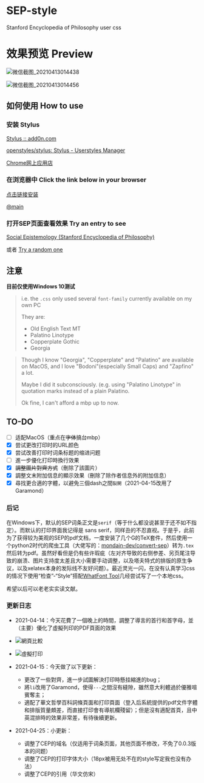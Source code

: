# SEP-style
Stanford Encyclopedia of Philosophy user css

# 效果预览 Preview

![微信截图_20210413014438](https://user-images.githubusercontent.com/67500714/114439034-1bc62880-9bfb-11eb-9384-7ffbf8fd1184.png)


![微信截图_20210413014456](https://user-images.githubusercontent.com/67500714/114439027-19fc6500-9bfb-11eb-88b2-440fa1b25bae.png)


## 如何使用 How to use

### 安装 Stylus

[Stylus :: add0n.com](https://add0n.com/stylus.html)

[openstyles/stylus: Stylus - Userstyles Manager](https://github.com/openstyles/stylus/)

[Chrome网上应用店](https://chrome.google.com/webstore/detail/stylus/clngdbkpkpeebahjckkjfobafhncgmne)

### 在浏览器中 Click the link below in your browser

[点击链接安装](https://cdn.jsdelivr.net/gh/AlainAlan/SEP-style/index.user.css)

[@main](https://cdn.jsdelivr.net/gh/AlainAlan/SEP-style@main/index.user.css)

### 打开SEP页面查看效果 Try an entry to see

[Social Epistemology (Stanford Encyclopedia of Philosophy)](https://plato.stanford.edu/entries/epistemology-social/)

或者
[Try a random one](https://plato.stanford.edu/cgi-bin/encyclopedia/random)

## 注意

**目前仅使用Windows 10测试**
> i.e. the `.css` only used several `font-family` currently available on my own PC
> 
> They are:
> 
> - Old English Text MT
> - Palatino Linotype
> - Copperplate Gothic
> - Georgia

> Though I know "Georgia", "Copperplate" and "Palatino" are available on MacOS, and I love "Bodoni"(especially Small Caps) and "Zapfino" a lot.
> 
> Maybe I did it subconsciously. (e.g. using "Palatino Linotype" in quotation marks instead of a plain Palatino.
> 
> Ok fine, I can't afford a mbp up to now.

## TO-DO

- [ ] 适配MacOS（重点在~~字体~~搞台mbp）
- [x] 尝试更改打印时的URL颜色
- [x] 尝试改善打印时词条标题的缩进问题
- [ ] 進一步優化打印時換行效果
- [x] ~~調整圖片對齊方式~~（刪除了該圖片）
- [x] 調整文末附加信息的顯示效果（刪除了除作者信息外的附加信息）
- [x] 尋找更合適的字體，以避免三個dash之間`裂開`（2021-04-15改用了Garamond）

### 后记

在Windows下，默认的SEP词条正文是`serif`（等于什么都没说甚至于还不如不指定）。而默认的打印界面我记得是 sans serif，同样丑的不忍直视。于是乎，此前为了获得较为美观的SEP的pdf文档，一度安装了几个G的TeX套件，然后使用一个python2时代的爬虫工具（大佬写的：[mondain-dev/convert-sep](https://github.com/mondain-dev/convert-sep)）转为`.tex`然后转为pdf。虽然好看但是仍有些许瑕疵（左对齐导致的右侧参差、另页尾注导致的崩溃、图片支持度太差且大小需要手动调整，以及塔夫特式的排版的原生争议，以及xelatex本身的发际线不友好问题）。最近灵光一闪，在没有认真学习css的情况下使用“检查”-“Style”搭配[WhatFont Tool](http://www.chengyinliu.com/whatfont.html#whatfont-install-bookmarklet)几经尝试写了一个本地css。

希望以后可以老老实实读文献。


### 更新日志

- 2021-04-14：今天花費了一個晚上的時間，調整了導言的首行和首字母，並（主要）優化了虛擬列印的PDF頁面的效果
- ![網頁比較](https://user-images.githubusercontent.com/67500714/114729580-b1d08f00-9d72-11eb-8b46-17c559191dbd.png)
- ![虛擬打印](https://user-images.githubusercontent.com/67500714/114729591-b39a5280-9d72-11eb-8cc9-c6d301580c36.png)

- 2021-04-15：今天做了以下更新：
  - 更改了一些對齊，進一步試圖解決打印時懸挂縮進的bug；
  - 將`li`改用了Garamond，使得`---`之間沒有縫隙，雖然意大利體過於優雅喧賓奪主；
  - 適配了華文哲學百科詞條頁面和打印頁面（登入后系統提供的pdf文件字體和排版質量頗差，而直接打印會有導航欄殘留）；但是沒有適配首頁，且中英混排時的效果非常差，有待後續更新。
- 2021-04-25：小更新：
  - 调整了CEP的域名（仅适用于词条页面，其他页面不修改，不免了0.0.3版本的问题）
  - 调整了CEP的打印字体大小（18px被用无处不在的style写定我也没有办法）
  - 调整了CEP的引用（华文仿宋） 

